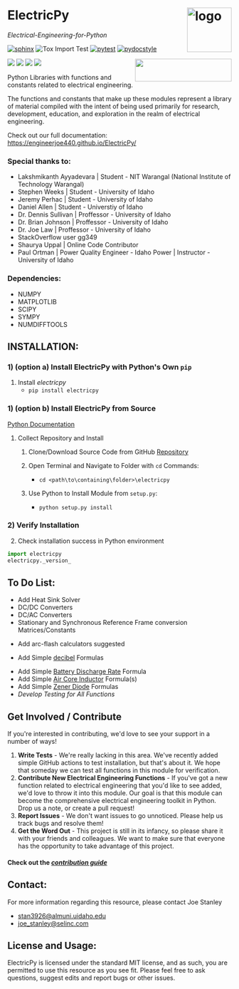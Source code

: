 # ElectricPy <img src="https://raw.githubusercontent.com/engineerjoe440/ElectricPy/master/logo/ElectricpyLogo.svg" width="100" alt="logo" align="right">
*Electrical-Engineering-for-Python*

[![sphinx](https://github.com/engineerjoe440/ElectricPy/actions/workflows/sphinx-build.yml/badge.svg?branch=master)](https://github.com/engineerjoe440/ElectricPy/actions/workflows/sphinx-build.yml)
![Tox Import Test](https://github.com/engineerjoe440/ElectricPy/workflows/Tox%20Tests/badge.svg)
[![pytest](https://github.com/engineerjoe440/ElectricPy/actions/workflows/pytest.yml/badge.svg?branch=master)](https://github.com/engineerjoe440/ElectricPy/actions/workflows/pytest.yml)
[![pydocstyle](https://github.com/engineerjoe440/ElectricPy/actions/workflows/pydocstyle.yml/badge.svg?branch=master)](https://github.com/engineerjoe440/ElectricPy/actions/workflows/pydocstyle.yml)

[![](https://img.shields.io/pypi/v/electricpy.svg?color=blue&logo=pypi&logoColor=white)](https://pypi.org/project/electricpy/)
[![](https://pepy.tech/badge/electricpy)](https://pepy.tech/project/electricpy)
[![](https://img.shields.io/github/stars/engineerjoe440/electricpy?logo=github)](https://github.com/engineerjoe440/electricpy/)
[![](https://img.shields.io/pypi/l/electricpy.svg?color=blue)](https://github.com/engineerjoe440/electricpy/blob/master/LICENSE.txt)
[<img align="right" src="https://cdn.buymeacoffee.com/buttons/default-orange.png" width="217px" height="51x">](https://www.buymeacoffee.com/engineerjoe440)

Python Libraries with functions and constants related to electrical engineering.

The functions and constants that make up these modules represent a library of material compiled with the intent of being used primarily
for research, development, education, and exploration in the realm of electrical engineering.

Check out our full documentation: https://engineerjoe440.github.io/ElectricPy/

### Special thanks to:
- Lakshmikanth Ayyadevara | Student - NIT Warangal (National Institute of Technology Warangal)
- Stephen Weeks | Student - University of Idaho
- Jeremy Perhac | Student - University of Idaho
- Daniel Allen | Student - Universtiy of Idaho
- Dr. Dennis Sullivan | Proffessor - University of Idaho
- Dr. Brian Johnson | Proffessor - University of Idaho
- Dr. Joe Law | Proffessor - University of Idaho
- StackOverflow user gg349
- Shaurya Uppal | Online Code Contributor
- Paul Ortman | Power Quality Engineer - Idaho Power | Instructor - University of Idaho


### Dependencies:
- NUMPY
- MATPLOTLIB
- SCIPY
- SYMPY
- NUMDIFFTOOLS


## INSTALLATION:

### 1) (option a) Install ElectricPy with Python's Own `pip`
 1. Install *electricpy*
    - `pip install electricpy`

### 1) (option b) Install ElectricPy from Source
[Python Documentation](https://docs.python.org/3/install/index.html)
  
 1. Collect Repository and Install
    
    1. Clone/Download Source Code from GitHub [Repository](https://github.com/engineerjoe440/ElectricPy)
  
    2. Open Terminal and Navigate to Folder with `cd` Commands:
        - `cd <path\to\containing\folder>\electricpy`

    3. Use Python to Install Module from `setup.py`:
        - `python setup.py install`
  
### 2) Verify Installation
 2. Check installation success in Python environment

   ```python
   import electricpy
   electricpy._version_
   ```

## To Do List:
- Add Heat Sink Solver
- DC/DC Converters
- DC/AC Converters
- Stationary and Synchronous Reference Frame conversion Matrices/Constants
<!-- - Induction Machine slip finder -->
- Add arc-flash calculators suggested
<!-- - Add [Pi Attenuator](https://www.basictables.com/electronics/resistor/pi-attenuator) Formula
- Add [T Attenuator](https://www.basictables.com/electronics/resistor/t-attenuator) Formula -->
- Add Simple [decibel](https://www.basictables.com/electronics/decibel-dbw) Formulas
<!-- - Add [555 Timer](https://www.basictables.com/electronics/integrated-circuit/555-timer) Formulas -->
<!-- - Add [Inductive Voltage Divider](https://www.basictables.com/electronics/inductor/inductive-voltage-divider) Formula -->
- Add Simple [Battery Discharge Rate](https://www.basictables.com/electronics/battery/battery-discharge-rate) Formula
- Add Simple [Air Core Inductor](https://www.basictables.com/electronics/inductor/air-core-inductor) Formula(s)
- Add Simple [Zener Diode](https://www.basictables.com/electronics/diode/zener-diode) Formulas
- *Develop Testing for All Functions*

## Get Involved / Contribute
If you're interested in contributing, we'd love to see your support in a number of ways!
 1. **Write Tests** - We're really lacking in this area. We've recently added simple GitHub actions to test installation, but that's about it. We hope that someday we can test all functions in this module for verification.
 2. **Contribute New Electrical Engineering Functions** - If you've got a new function related to electrical engineering that you'd like to see added, we'd love to throw it into this module. Our goal is that this module can become the comprehensive electrical engineering toolkit in Python. Drop us a note, or create a pull request!
 3. **Report Issues** - We don't want issues to go unnoticed. Please help us track bugs and resolve them!
 4. **Get the Word Out** - This project is still in its infancy, so please share it with your friends and colleagues. We want to make sure that everyone has the opportunity to take advantage of this project.

 #### Check out the *[contribution guide](CONTRIBUTING.md)*
    

## Contact:
For more information regarding this resource, please contact Joe Stanley
- <stan3926@almuni.uidaho.edu>
- <joe_stanley@selinc.com>

## License and Usage:
ElectricPy is licensed under the standard MIT license, and as such, you are permitted
to use this resource as you see fit. Please feel free to ask questions, suggest edits
and report bugs or other issues.
